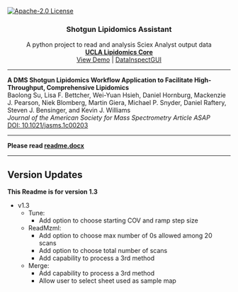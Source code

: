 <!-- PROJECT SHIELDS -->
[![Apache-2.0 License][license-shield]][license-url]


<!-- PROJECT TITLE -->
<p align="center">
 <h3 align="center">Shotgun Lipidomics Assistant</h3>
  <p align="center">
    A python project to read and analysis Sciex Analyst output data
    <br />
    <a href="https://www.uclalipidomics.net/"><strong>UCLA Lipidomics Core</strong></a>
    <br />
    <a href="https://youtu.be/1bBZkzZ6BM0">View Demo</a>
     |
    <a href="https://github.com/syjgino/DataInspectGUI">DataInspectGUI</a>
  </p>
</p>
<hr/>

<!-- Publication -->
**A DMS Shotgun Lipidomics Workflow Application to Facilitate High-Throughput, Comprehensive Lipidomics**<br />Baolong Su, Lisa F. Bettcher, Wei-Yuan Hsieh, Daniel Hornburg, Mackenzie J. Pearson, Niek Blomberg, Martin Giera, Michael P. Snyder, Daniel Raftery, Steven J. Bensinger, and Kevin J. Williams<br />*Journal of the American Society for Mass Spectrometry Article ASAP*<br />[DOI: 10.1021/jasms.1c00203](https://doi.org/10.1021/jasms.1c00203)
<hr/>


<!-- Instruction -->
**Please read [readme.docx](https://github.com/syjgino/SLA/blob/v1.3-keyV4/readme.docx)**
<hr/>


<!-- UPDATES -->
## Version Updates
**This Readme is for version 1.3**

* v1.3
  * Tune:
	* Add option to choose starting COV and ramp step size
  * ReadMzml:
  	* Add option to choose max number of 0s allowed among 20 scans
	* Add option to choose total number of scans
	* Add capability to process a 3rd method
  * Merge:
	* Add capability to process a 3rd method
	* Allow user to select sheet used as sample map









[license-shield]: https://img.shields.io/badge/License-Apache%202.0-green.svg
[license-url]: LICENSE
